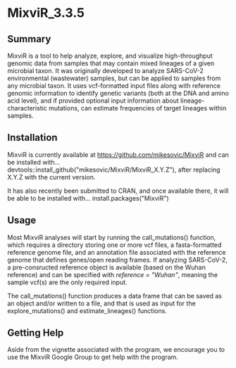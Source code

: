# MixviR_3.3.5

## Summary

MixviR is a tool to help analyze, explore, and visualize high-throughput genomic data from samples that may contain mixed lineages of a given microbial taxon. It was originally developed to analyze SARS-CoV-2 environmental (wastewater) samples, but can be applied to samples from any microbial taxon. It uses vcf-formatted input files along with reference genomic information to identify genetic variants (both at the DNA and amino acid level), and if provided optional input information about lineage-characteristic mutations, can estimate frequencies of target lineages within samples. 

## Installation

MixviR is currently available at https://github.com/mikesovic/MixviR and can be installed with...
devtools::install_github("mikesovic/MixviR/MixviR_X.Y.Z"), after replacing X.Y.Z with the current version.

It has also recently been submitted to CRAN, and once available there, it will be able to be installed with...
install.packages("MixviR")

## Usage

Most MixviR analyses will start by running the call_mutations() function, which requires a directory storing one or more vcf files, a 
fasta-formatted reference genome file, and an annotation file associated with the reference genome that defines genes/open reading 
frames. 
If analyzing SARS-CoV-2, a pre-consructed reference object is available (based on the Wuhan reference) and can be specified with 
*reference = "Wuhan"*, meaning the sample vcf(s) are the only required input.

The call_mutations() function produces a data frame that can be saved as an object and/or written to a file, and that is used as input 
for the explore_mutations() and estimate_lineages() functions.

## Getting Help

Aside from the vignette associated with the program, we encourage you to use the MixviR Google Group to get help with the program. 
